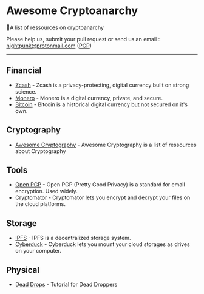  # Awesome Cryptoanarchy

🔬A list of ressources on cryptoanarchy

Please help us, submit your pull request or send us an email : nightpunk@protonmail.com ([PGP](pgp.md))

<hr />

## Financial

 - [Zcash](https://z.cash/) - Zcash is a privacy-protecting, digital currency built on strong science.
 - [Monero](https://getmonero.org/) - Monero is a digital currency, private, and secure.
 - [Bitcoin](https://bitcoin.org/) - Bitcoin is a historical digital currency but not secured on it's own.
 
## Cryptography

- [Awesome Cryptography](https://github.com/sobolevn/awesome-cryptography#readme) - Awesome Cryptography is a list of ressources about Cryptography

## Tools

- [Open PGP](https://www.openpgp.org/) - Open PGP (Pretty Good Privacy) is a standard for email encryption. Used widely.
- [Cryptomator](https://cryptomator.org/) - Cryptomator lets you encrypt and decrypt your files on the cloud platforms.

## Storage

- [IPFS](https://ipfs.io/) - IPFS is a decentralized storage system.
- [Cyberduck](https://cyberduck.io/) - Cyberduck lets you mount your cloud storages as drives on your computer.

## Physical

- [Dead Drops](https://www.deepdotweb.com/2018/04/21/tutorial-for-dead-droppers/) - Tutorial for Dead Droppers
